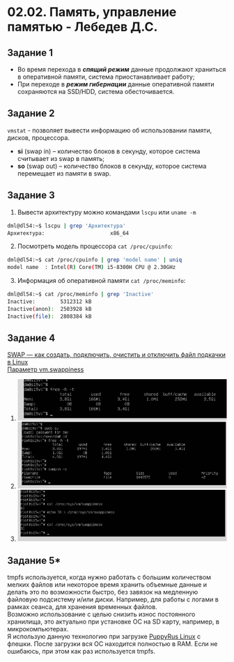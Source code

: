 # 02.02. Память, управление памятью - Лебедев Д.С.
## Задание 1
- Во время перехода в ***спящий режим*** данные продолжают храниться в оперативной памяти, система приостанавливает работу;
 - При переходе в ***режим гибернации*** данные оперативной памяти сохраняются на SSD/HDD, система обесточивается.

## Задание 2
`vmstat` - позволяет вывести информацию об использовании памяти, дисков, процессора.   
- **si** (swap in) – количество блоков в секунду, которое система считывает из swap в память;
- **so** (swap out) – количество блоков в секунду, которое система перемещает из памяти в swap.

## Задание 3
1. Вывести архитектуру можно командами `lscpu` или `uname -m`
```bash
dml@dl54:~$ lscpu | grep 'Архитектура'
Архитектура:                     x86_64
```
2.  Посмотреть модель процессора `cat /proc/cpuinfo`:
```bash
dml@dl54:~$ cat /proc/cpuinfo | grep 'model name' | uniq
model name	: Intel(R) Core(TM) i5-8300H CPU @ 2.30GHz
```
3. Информация об оперативной памяти `cat /proc/meminfo`:
```bash
dml@dl54:~$ cat /proc/meminfo | grep 'Inactive'
Inactive:        5312312 kB
Inactive(anon):  2503928 kB
Inactive(file):  2808384 kB
```

## Задание 4
[SWAP — как создать, подключить, очистить и отключить файл подкачки в Linux](https://sheensay.ru/swap)  
[Параметр vm.swappiness](https://help.ubuntu.ru/wiki/swap#%D0%BF%D0%B0%D1%80%D0%B0%D0%BC%D0%B5%D1%82%D1%80_vmswappiness)

1. ![](_attachments/02.02_SLINB-19_1.png)
4.  ![](_attachments/02.02_SLINB-19_4-5.png)
6. ![](_attachments/02.02_SLINB-19_6.png)

## Задание 5*
tmpfs используется, когда нужно работать с большим количеством мелких файлов или некоторое время хранить объемные данные и делать это по возможности быстро, без завязок на медленную файловую подсистему и/или диски. Например, для работы с логами в рамках сеанса, для хранения временных файлов.  
Возможно использование с целью снизить износ постоянного хранилища, это актуально при установке ОС на SD карту, например, в микрокомпьютерах.  
Я использую данную технологию при загрузке [PuppyRus Linux](https://ru.wikipedia.org/wiki/PuppyRus_Linux) с флешки. После загрузки вся ОС находится полностью в RAM. Если не ошибаюсь, при этом как раз используется tmpfs.
